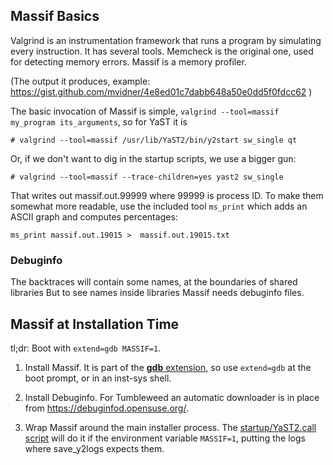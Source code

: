 ## Massif Basics

Valgrind is an instrumentation framework that runs a program by simulating
every instruction.  It has several tools. Memcheck is the original one, used
for detecting memory errors. Massif is a memory profiler.

(The output it produces, example: https://gist.github.com/mvidner/4e8ed01c7dabb648a50e0dd5f0fdcc62 )

The basic invocation of Massif is simple,
`valgrind --tool=massif my_program its_arguments`, so for YaST it is

```console
# valgrind --tool=massif /usr/lib/YaST2/bin/y2start sw_single qt
```

Or, if we don't want to dig in the startup scripts, we use a bigger gun:

```console
# valgrind --tool=massif --trace-children=yes yast2 sw_single
```

That writes out massif.out.99999 where 99999 is process ID.
To make them somewhat more readable, use the included tool `ms_print`
which adds an ASCII graph and computes percentages:

```
ms_print massif.out.19015 >  massif.out.19015.txt
```

### Debuginfo

The backtraces will contain some names, at the boundaries of shared libraries
But to see names inside libraries Massif needs debuginfo files.

## Massif at Installation Time

tl;dr: Boot with `extend=gdb MASSIF=1`.

1. Install Massif. It is part of the [**gdb** extension][gdb-ext], so use
   `extend=gdb` at the boot prompt, or in an inst-sys shell.

2. Install Debuginfo. For Tumbleweed an automatic downloader is in place
   from <https://debuginfod.opensuse.org/>.

3. Wrap Massif around the main installer process.
   The [startup/YaST2.call script][PR935] will do it if the environment
   variable `MASSIF=1`, putting the logs where save_y2logs expects them.

[gdb-ext]: https://github.com/openSUSE/installation-images/blob/master/data/root/gdb.file_list
[PR935]: https://github.com/yast/yast-installation/pull/935
